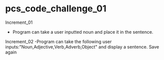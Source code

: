 pcs_code_challenge_01
=====================

Increment_01
- Program can take a user inputted noun and place it in the sentence.<br> 

Increment_02
-Program can take the following user inputs:"Noun,Adjective,Verb,Adverb,Object" and display a sentence. Save again
